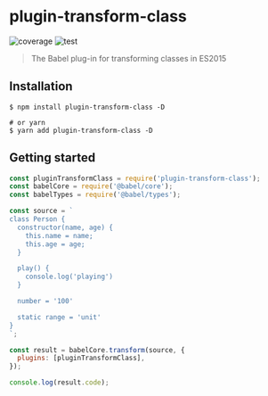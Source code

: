 # plugin-transform-class

![coverage](https://img.shields.io/badge/Coverage-74.07%25%09-green) ![test](https://img.shields.io/badge/passed-tests-blue)

> The Babel plug-in for transforming classes in ES2015

## Installation

```shell
$ npm install plugin-transform-class -D

# or yarn
$ yarn add plugin-transform-class -D
```

## Getting started

```javascript
const pluginTransformClass = require('plugin-transform-class');
const babelCore = require('@babel/core');
const babelTypes = require('@babel/types');

const source = `
class Person {
  constructor(name, age) {
    this.name = name;
    this.age = age;
  }

  play() {
    console.log('playing')
  }

  number = '100'

  static range = 'unit'
}
`;

const result = babelCore.transform(source, {
  plugins: [pluginTransformClass],
});

console.log(result.code);
```
